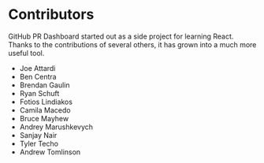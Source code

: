 # Contributors

GitHub PR Dashboard started out as a side project for learning React. Thanks to the contributions of several others, it has grown into a much more useful tool.

 - Joe Attardi
 - Ben Centra
 - Brendan Gaulin
 - Ryan Schuft
 - Fotios Lindiakos
 - Camila Macedo
 - Bruce Mayhew
 - Andrey Marushkevych
 - Sanjay Nair
 - Tyler Techo
 - Andrew Tomlinson
